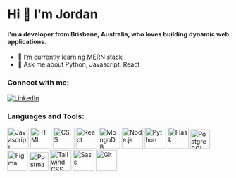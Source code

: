 # Hi 👋 I'm Jordan

#### I'm a developer from Brisbane, Australia, who loves building dynamic web applications. 

- 🌱  I’m currently learning MERN stack
- 💬  Ask me about Python, Javascript, React

### Connect with me:

[![LinkedIn](https://img.icons8.com/color/48/000000/linkedin.png)](https://www.linkedin.com/in/jordan-aston-164aab178/)

### Languages and Tools:

[<img src="https://img.icons8.com/color/48/000000/javascript.png" alt="Javascript" width="48" height="48">](https://www.javascript.com/)
[<img src="https://img.icons8.com/color/48/000000/html-5.png" alt="HTML" width="48" height="48">](https://www.w3.org/html/)
[<img src="https://img.icons8.com/color/48/000000/css3.png" alt="CSS" width="48" height="48">](https://www.w3.org/Style/CSS/Overview.en.html)
[<img src="https://img.icons8.com/color/48/000000/react-native.png" alt="React" width="48" height="48">](https://reactjs.org/)
[<img src="https://img.icons8.com/color/48/000000/mongodb.png" alt="MongoDB" width="48" height="48">](https://www.mongodb.com/)
[<img src="https://img.icons8.com/color/48/000000/nodejs.png" alt="Node.js" width="48" height="48">](https://nodejs.org/)
[<img src="https://img.icons8.com/color/48/000000/python.png" alt="Python" width="48" height="48">](https://www.python.org/)
[<img src="https://img.icons8.com/fluency/48/000000/flask.png" alt="Flask" width="48" height="48">](https://flask.palletsprojects.com/)
[<img src="https://user-images.githubusercontent.com/91400430/237030999-9ffdd7c1-e9d5-467a-95c3-240cece66d01.png" alt="PostgreSQL" width="44" height="44">](https://www.postgresql.org/)
[<img src="https://img.icons8.com/color/48/000000/figma.png" alt="Figma" width="46" height="46">](https://www.figma.com/)
[<img src="https://user-images.githubusercontent.com/91400430/237024769-6969e015-e068-4b17-85d0-ab7bbf7282d4.svg" alt="Postman" width="43" height="43">](https://www.postman.com/)
[<img src="https://img.icons8.com/color/48/000000/tailwindcss.png" alt="Tailwind CSS" width="48" height="48">](https://tailwindcss.com/)
[<img src="https://img.icons8.com/color/48/000000/sass.png" alt="Sass" width="48" height="48">](https://sass-lang.com/)
[<img src="https://img.icons8.com/color/48/000000/git.png" alt="Git" width="48" height="48">](https://git-scm.com/)



<!-- [<img src="https://img.icons8.com/color/48/000000/adobe-photoshop.png" alt="Photoshop" width="48" height="48">](https://www.adobe.com/products/photoshop.html) -->
<!-- [<img src="https://user-images.githubusercontent.com/91400430/237031016-c0ec1c59-7444-4e5a-862a-1e7e76ba4595.png" alt="Bootstrap" width="41" height="41">](https://getbootstrap.com/) -->














